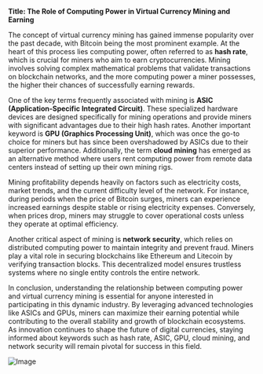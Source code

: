 **Title: The Role of Computing Power in Virtual Currency Mining and Earning**

The concept of virtual currency mining has gained immense popularity over the past decade, with Bitcoin being the most prominent example. At the heart of this process lies computing power, often referred to as **hash rate**, which is crucial for miners who aim to earn cryptocurrencies. Mining involves solving complex mathematical problems that validate transactions on blockchain networks, and the more computing power a miner possesses, the higher their chances of successfully earning rewards.

One of the key terms frequently associated with mining is **ASIC (Application-Specific Integrated Circuit)**. These specialized hardware devices are designed specifically for mining operations and provide miners with significant advantages due to their high hash rates. Another important keyword is **GPU (Graphics Processing Unit)**, which was once the go-to choice for miners but has since been overshadowed by ASICs due to their superior performance. Additionally, the term **cloud mining** has emerged as an alternative method where users rent computing power from remote data centers instead of setting up their own mining rigs.

Mining profitability depends heavily on factors such as electricity costs, market trends, and the current difficulty level of the network. For instance, during periods when the price of Bitcoin surges, miners can experience increased earnings despite stable or rising electricity expenses. Conversely, when prices drop, miners may struggle to cover operational costs unless they operate at optimal efficiency.

Another critical aspect of mining is **network security**, which relies on distributed computing power to maintain integrity and prevent fraud. Miners play a vital role in securing blockchains like Ethereum and Litecoin by verifying transaction blocks. This decentralized model ensures trustless systems where no single entity controls the entire network.

In conclusion, understanding the relationship between computing power and virtual currency mining is essential for anyone interested in participating in this dynamic industry. By leveraging advanced technologies like ASICs and GPUs, miners can maximize their earning potential while contributing to the overall stability and growth of blockchain ecosystems. As innovation continues to shape the future of digital currencies, staying informed about keywords such as hash rate, ASIC, GPU, cloud mining, and network security will remain pivotal for success in this field.

![Image](https://github.com/user-attachments/assets/31692037-0104-4703-abd1-696b6a7dd41b)